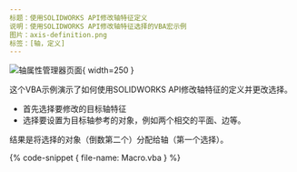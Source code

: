 ```yaml
---
标题：使用SOLIDWORKS API修改轴特征定义
说明：使用SOLIDWORKS API修改轴特征选择的VBA宏示例
图片：axis-definition.png
标签：[轴，定义]
---
```


![轴属性管理器页面](axis-definition.png){ width=250 }

这个VBA示例演示了如何使用SOLIDWORKS API修改轴特征的定义并更改选择。

* 首先选择要修改的目标轴特征
* 选择要设置为目标轴参考的对象，例如两个相交的平面、边等。

结果是将选择的对象（倒数第二个）分配给轴（第一个选择）。

{% code-snippet { file-name: Macro.vba } %}